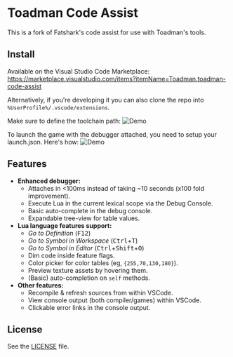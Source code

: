 # Toadman Code Assist

This is a fork of Fatshark's code assist for use with Toadman's tools.

## Install
Available on the Visual Studio Code Marketplace: https://marketplace.visualstudio.com/items?itemName=Toadman.toadman-code-assist

Alternatively, if you're developing it you can also clone the repo into `%UserProfile%/.vscode/extensions`.

Make sure to define the toolchain path:
![Demo](https://raw.githubusercontent.com/catdawg/vscode-fs-code-assist/master/resources/settings.gif)

To launch the game with the debugger attached, you need to setup your launch.json. Here's how:
![Demo](https://raw.githubusercontent.com/catdawg/vscode-fs-code-assist/master/resources/settings.gif)

## Features
+ **Enhanced debugger:**
  + Attaches in <100ms instead of taking ~10 seconds (x100 fold improvement).
  + Execute Lua in the current lexical scope via the Debug Console.
  + Basic auto-complete in the debug console.
  + Expandable tree-view for table values.
+ **Lua language features support:**
  + _Go to Definition_ (<kbd>F12</kbd>)
  + _Go to Symbol in Workspace_ (<kbd>Ctrl</kbd>+<kbd>T</kbd>)
  + _Go to Symbol in Editor_ (<kbd>Ctrl</kbd>+<kbd>Shift</kbd>+<kbd>O</kbd>)
  + Dim code inside feature flags.
  + Color picker for color tables (eg, `{255,70,130,180}`).
  + Preview texture assets by hovering them.
  + (Basic) auto-completion on `self` methods.
+ **Other features:**
  + Recompile & refresh sources from within VSCode.
  + View console output (both compiler/games) within VSCode.
  + Clickable error links in the console output.

## License
See the [LICENSE](./LICENSE.txt) file.
